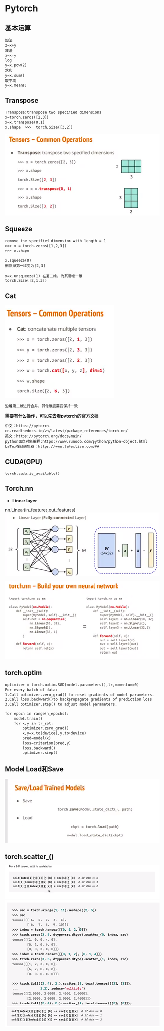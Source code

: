 # Pytorch
## 基本运算
```
加法
z=x+y
减法
z=x-y
log
y=x.pow(2)
求和
y=x.sum()
取平均
y=x.mean()
```
## Transpose
```
Transpose:transpose two specified dimensions
x=torch.zeros([2,3])
x=x.transpose(0,1)
x.shape  >>>  torch.Size([3,2])
```
![alt text](image.png)
## Squeeze
```
remove the specified dimension with length = 1
>>> x = torch.zeros([1,2,3])
>>> x.shape

x.squeeze(0)
删除掉第一维变为[2,3]

x=x.unsqueeze(1) 在第二维，为其新增一维
torch.Size([2,1,3])
```
## Cat

![alt text](image-1.png)
```
沿着第二维进行合并，其他维度需要保持一致
```
**需要有什么操作，可以先去看pytorch的官方文档**
```
中文：https://pytorch-cn.readthedocs.io/zh/latest/package_references/torch-nn/
英文：https://pytorch.org/docs/main/
python面向对象编程:https://www.runoob.com/python/python-object.html
LaTex在线编辑器：https://www.latexlive.com/##
```
## CUDA(GPU)
```
torch.cuda.is_available()
```
## Torch.nn
+ **Linear layer**

nn.Linear(in_features,out_features)
![alt text](image-2.png)

![alt text](image-3.png)
## torch.optim
```
optimizer = torch.optim.SGD(model.parameters(),lr,momentum=0)
For every batch of data:
1.Call optimizer.zero_grad() to reset gradients of model parameters.
2.Call loss.backward()to backpropagate gradients of prediction loss
3.Call optimizer.step() to adjust model parameters.
```
```
for epoch in range(n_epochs):
    model.train()
    for x,y in tr_set:
        optimizer.zero_grad()
        x,y=x.to(device),y.to(device)
        pred=model(x)
        loss=criterion(pred,y)
        loss.backward()
        optimizer.step()
```
## Model Load和Save
![alt text](image-4.png)

## torch.scatter_()
![alt text](image-5.png)
![alt text](image-6.png)
![alt text](image-7.png)
